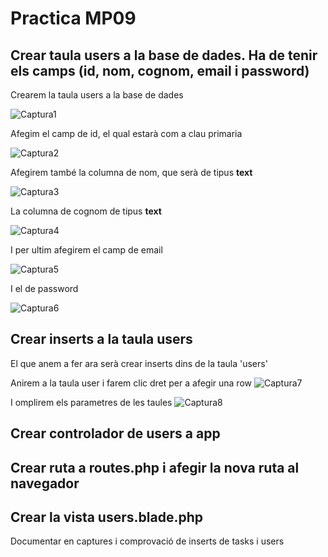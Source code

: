 # Practica MP09

## Crear taula users a la base de dades. Ha de tenir els camps (id, nom, cognom, email i password)
Crearem la taula users a la base de dades

![Captura1](Capturas/Selección_001.png)

Afegim el camp de id, el qual estarà com a clau primaria

![Captura2](Capturas/Selección_002.png)

Afegirem també la columna de nom, que serà de tipus **text**

![Captura3](Capturas/Selección_003.png)

La columna de cognom de tipus **text**

![Captura4](Capturas/Selección_004.png)


I per ultim afegirem el camp de email

![Captura5](Capturas/Selección_005.png)

I el de password

![Captura6](Capturas/Selección_006.png)

## Crear inserts a la taula users

El que anem a fer ara serà crear inserts dins de la taula 'users'

Anirem a la taula user i farem clic dret per a afegir una row
![Captura7](Capturas/Selección_007.png)

I omplirem els parametres de les taules
![Captura8](Capturas/Selección_008.png)

## Crear controlador de users a app
## Crear ruta a routes.php i afegir la nova ruta al navegador
## Crear la vista users.blade.php

Documentar en captures i comprovació de inserts de tasks i users